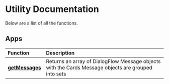 # Utility Documentation
Below are a list of all the functions.

## Apps
Function|Description
:-----|:----------
**[getMessages](get_messages.md)** |Returns an array of DialogFlow Message objects with the Cards Message objects are grouped into sets
